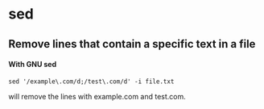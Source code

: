 # sed

## Remove lines that contain a specific text in a file

#### With GNU sed

```
sed '/example\.com/d;/test\.com/d' -i file.txt
```

will remove the lines with example.com and test.com.
